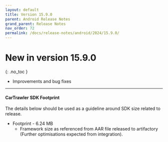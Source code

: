 ```yaml
---
layout: default
title: Version 15.9.0
parent: Android Release Notes
grand_parent: Release Notes
nav_order: 72
permalink: /docs/release-notes/android/2024/15.9.0/
---
```


# New in version 15.9.0

{: .no_toc }

* Improvements and bug fixes


---
#### CarTrawler SDK Footprint

The details below should be used as a guideline around SDK size related to release.
* Footprint - 6.24 MB
  * Framework size as referenced from AAR file released to artifactory (Further optimisations expected from integration).